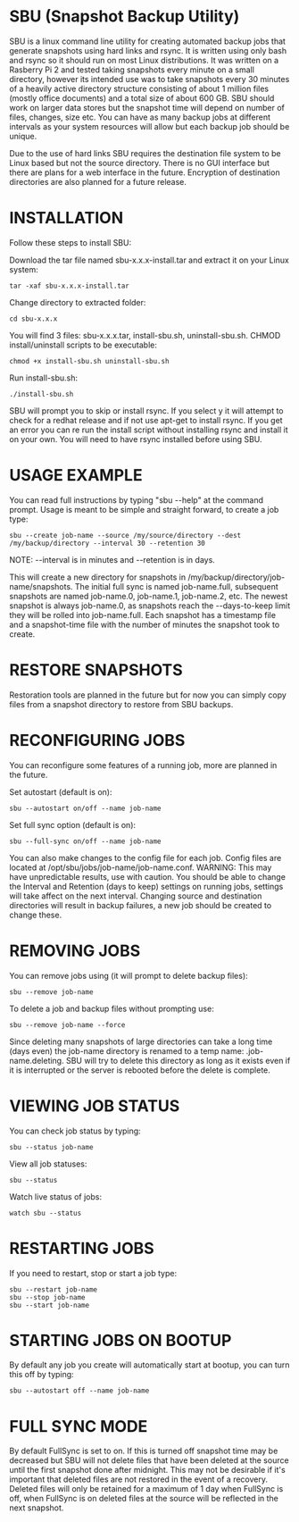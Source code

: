 # SBU (Snapshot Backup Utility)
SBU is a linux command line utility for creating automated backup jobs that generate snapshots using hard links and rsync. It is written using only bash and rsync so it should run on most Linux distributions. It was written on a Rasberry Pi 2 and tested taking snapshots every minute on a small directory, however its intended use was to take snapshots every 30 minutes of a heavily active directory structure consisting of about 1 million files (mostly office documents) and a total size of about 600 GB. SBU should work on larger data stores but the snapshot time will depend on number of files, changes, size etc. You can have as many backup jobs at different intervals as your system resources will allow but each backup job should be unique.

Due to the use of hard links SBU requires the destination file system to be Linux based but not the source directory. There is no GUI interface but there are plans for a web interface in the future. Encryption of destination directories are also planned for a future release.

# INSTALLATION
Follow these steps to install SBU:

Download the tar file named sbu-x.x.x-install.tar and extract it on your Linux system:
	
	tar -xaf sbu-x.x.x-install.tar
	
Change directory to extracted folder:

	cd sbu-x.x.x
	
You will find 3 files: sbu-x.x.x.tar, install-sbu.sh, uninstall-sbu.sh. CHMOD install/uninstall scripts to be executable:
	
	chmod +x install-sbu.sh uninstall-sbu.sh

Run install-sbu.sh:
		
	./install-sbu.sh

SBU will prompt you to skip or install rsync. If you select y it will attempt to check for a redhat release and if not use apt-get to install rsync. If you get an error you can re run the install script without installing rsync and install it on your own. You will need to have rsync installed before using SBU.

# USAGE EXAMPLE
You can read full instructions by typing "sbu --help" at the command prompt. Usage is meant to be simple and straight forward, to create a job type: 
	
	sbu --create job-name --source /my/source/directory --dest /my/backup/directory --interval 30 --retention 30

NOTE: --interval is in minutes and --retention is in days.

This will create a new directory for snapshots in /my/backup/directory/job-name/snapshots.
The initial full sync is named job-name.full, subsequent snapshots are named job-name.0, job-name.1, job-name.2, etc. The newest snapshot is always job-name.0, as snapshots reach the --days-to-keep limit they will be rolled into job-name.full. Each snapshot has a timestamp file and a snapshot-time file with the number of minutes the snapshot took to create.

# RESTORE SNAPSHOTS
Restoration tools are planned in the future but for now you can simply copy files from a snapshot directory to restore from SBU backups.

# RECONFIGURING JOBS
You can reconfigure some features of a running job, more are planned in the future.

Set autostart (default is on):
	
	sbu --autostart on/off --name job-name
	
Set full sync option (default is on):

	sbu --full-sync on/off --name job-name
		
You can also make changes to the config file for each job. Config files are located at /opt/sbu/jobs/job-name/job-name.conf. WARNING: This may have unpredictable results, use with caution. You should be able to change the Interval and Retention (days to keep) settings on running jobs, settings will take affect on the next interval. Changing source and destination directories will result in backup failures, a new job should be created to change these.

# REMOVING JOBS
You can remove jobs using (it will prompt to delete backup files): 

	sbu --remove job-name
	
To delete a job and backup files without prompting use:

	sbu --remove job-name --force
	
Since deleting many snapshots of large directories can take a long time (days even) the job-name directory is renamed to a temp name: .job-name.deleting. SBU will try to delete this directory as long as it exists even if it is interrupted or the server is rebooted before the delete is complete.

# VIEWING JOB STATUS
You can check job status by typing:

	sbu --status job-name
	
View all job statuses:

	sbu --status
	
Watch live status of jobs:

	watch sbu --status

# RESTARTING JOBS
If you need to restart, stop or start a job type:

	sbu --restart job-name
	sbu --stop job-name
	sbu --start job-name

# STARTING JOBS ON BOOTUP
By default any job you create will automatically start at bootup, you can turn this off by typing: 

	sbu --autostart off --name job-name

# FULL SYNC MODE
By default FullSync is set to on. If this is turned off snapshot time may be decreased but SBU will not delete files that have been deleted at the source until the first snapshot done after midnight. This may not be desirable if it's important that deleted files are not restored in the event of a recovery. Deleted files will only be retained for a maximum of 1 day when FullSync is off, when FullSync is on deleted files at the source will be reflected in the next snapshot.
